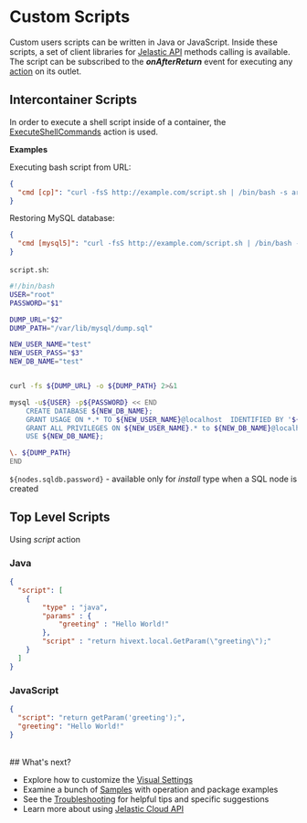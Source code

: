 # Custom Scripts

Custom users scripts can be written in Java or JavaScript. Inside these scripts, a set of client libraries for <a href="https://docs.jelastic.com/api/" target="_blank">Jelastic API</a> methods calling is available. 
The script can be subscribed to the <b>*onAfterReturn*</b> event for executing any <a href="http://docs.cloudscripting.com/reference/actions/" target="_blank">action</a> on its outlet.              


## Intercontainer Scripts
In order to execute a shell script inside of a container, the <a href="http://docs.cloudscripting.com/reference/actions/#cmd" target="_blank">ExecuteShellCommands</a> action is used.                

<b>Examples</b>

Executing bash script from URL:
``` json
{
  "cmd [cp]": "curl -fsS http://example.com/script.sh | /bin/bash -s arg1 arg2"
}
```

Restoring MySQL database:
``` json
{
  "cmd [mysql5]": "curl -fsS http://example.com/script.sh | /bin/bash -s '${nodes.sqldb.password}' 'http://example.com/dump.sql' '${user.appPassword}'"
}
```

`script.sh`:

```bash
#!/bin/bash
USER="root"
PASSWORD="$1"

DUMP_URL="$2"
DUMP_PATH="/var/lib/mysql/dump.sql"

NEW_USER_NAME="test"
NEW_USER_PASS="$3"
NEW_DB_NAME="test"


curl -fs ${DUMP_URL} -o ${DUMP_PATH} 2>&1

mysql -u${USER} -p${PASSWORD} << END 
    CREATE DATABASE ${NEW_DB_NAME};
    GRANT USAGE ON *.* TO ${NEW_USER_NAME}@localhost  IDENTIFIED BY '${NEW_USER_PASS}';
    GRANT ALL PRIVILEGES ON ${NEW_USER_NAME}.* to ${NEW_DB_NAME}@localhost;
    USE ${NEW_DB_NAME};

\. ${DUMP_PATH}
END
```

`${nodes.sqldb.password}` - available only for *install* type when a SQL node is created               

## Top Level Scripts  

Using *script* action

<h3>Java</h3>

``` json
{
  "script": [
    {
        "type" : "java",        
        "params" : {
            "greeting" : "Hello World!"
        },
        "script" : "return hivext.local.GetParam(\"greeting\");"
    }
  ]
}
```

<!--
**Example #1 Generate random password**
-->

<h3>JavaScript</h3>

``` json
{
  "script": "return getParam('greeting');",
  "greeting": "Hello World!"
}
```
<br>
## What's next?         

- Explore how to customize the <a href="http://docs.cloudscripting.com/creating-templates/user-input-parameters/" target="_blank">Visual Settings</a>              
- Examine a bunch of <a href="http://docs.cloudscripting.com/samples/" target="_blank">Samples</a> with operation and package examples  
- See the <a href="http://docs.cloudscripting.com/troubleshooting/" target="_blank">Troubleshooting</a> for helpful tips and specific suggestions       
- Learn more about using <a href="http://docs.jelastic.com/api/" target="_blank">Jelastic Cloud API</a>                                                     
